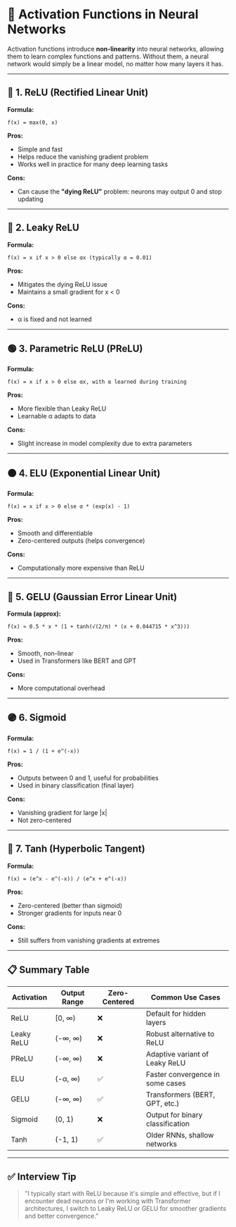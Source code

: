 # 🔌 Activation Functions in Neural Networks

Activation functions introduce **non-linearity** into neural networks, allowing them to learn complex functions and patterns. Without them, a neural network would simply be a linear model, no matter how many layers it has.

---

## 🔷 1. ReLU (Rectified Linear Unit)

**Formula:**
```
f(x) = max(0, x)
```

**Pros:**
- Simple and fast
- Helps reduce the vanishing gradient problem
- Works well in practice for many deep learning tasks

**Cons:**
- Can cause the **"dying ReLU"** problem: neurons may output 0 and stop updating

---

## 🔶 2. Leaky ReLU

**Formula:**
```
f(x) = x if x > 0 else αx (typically α = 0.01)
```

**Pros:**
- Mitigates the dying ReLU issue
- Maintains a small gradient for x < 0

**Cons:**
- α is fixed and not learned

---

## 🟢 3. Parametric ReLU (PReLU)

**Formula:**
```
f(x) = x if x > 0 else αx, with α learned during training
```

**Pros:**
- More flexible than Leaky ReLU
- Learnable α adapts to data

**Cons:**
- Slight increase in model complexity due to extra parameters

---

## 🟠 4. ELU (Exponential Linear Unit)

**Formula:**
```
f(x) = x if x > 0 else α * (exp(x) - 1)
```

**Pros:**
- Smooth and differentiable
- Zero-centered outputs (helps convergence)

**Cons:**
- Computationally more expensive than ReLU

---

## 🔵 5. GELU (Gaussian Error Linear Unit)

**Formula (approx):**
```
f(x) ≈ 0.5 * x * (1 + tanh(√(2/π) * (x + 0.044715 * x^3)))
```

**Pros:**
- Smooth, non-linear
- Used in Transformers like BERT and GPT

**Cons:**
- More computational overhead

---

## 🟣 6. Sigmoid

**Formula:**
```
f(x) = 1 / (1 + e^(-x))
```

**Pros:**
- Outputs between 0 and 1, useful for probabilities
- Used in binary classification (final layer)

**Cons:**
- Vanishing gradient for large |x|
- Not zero-centered

---

## 🔘 7. Tanh (Hyperbolic Tangent)

**Formula:**
```
f(x) = (e^x - e^(-x)) / (e^x + e^(-x))
```

**Pros:**
- Zero-centered (better than sigmoid)
- Stronger gradients for inputs near 0

**Cons:**
- Still suffers from vanishing gradients at extremes

---

## 📋 Summary Table

| Activation | Output Range | Zero-Centered | Common Use Cases                |
|------------|--------------|----------------|----------------------------------|
| ReLU       | [0, ∞)       | ❌             | Default for hidden layers        |
| Leaky ReLU | (-∞, ∞)      | ❌             | Robust alternative to ReLU       |
| PReLU      | (-∞, ∞)      | ❌             | Adaptive variant of Leaky ReLU   |
| ELU        | (-α, ∞)      | ✅             | Faster convergence in some cases |
| GELU       | (-∞, ∞)      | ✅             | Transformers (BERT, GPT, etc.)   |
| Sigmoid    | (0, 1)       | ❌             | Output for binary classification |
| Tanh       | (-1, 1)      | ✅             | Older RNNs, shallow networks      |

---

## ✅ Interview Tip

> "I typically start with ReLU because it's simple and effective, but if I encounter dead neurons or I'm working with Transformer architectures, I switch to Leaky ReLU or GELU for smoother gradients and better convergence."